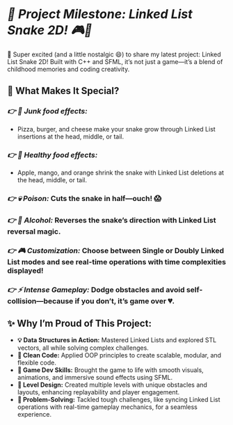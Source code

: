 # ***🚀 Project Milestone: Linked List Snake 2D! 🎮🐍***

🌟 Super excited (and a little nostalgic 😄) to share my latest project: Linked List Snake 2D! Built with C++ and SFML, it’s not just a game—it’s a blend of childhood memories and coding creativity.

## **🎯 What Makes It Special?**
### *👉 🍕 Junk food effects:*
- Pizza, burger, and cheese make your snake grow through Linked List insertions at the head, middle, or tail.
### *👉 🍎 Healthy food effects:*
- Apple, mango, and orange shrink the snake with Linked List deletions at the head, middle, or tail.
### *👉 💀 Poison:* Cuts the snake in half—ouch! 😱
### *👉 🍻 Alcohol:* Reverses the snake’s direction with Linked List reversal magic.
### *👉 🎮 Customization:* Choose between Single or Doubly Linked List modes and see real-time operations with time complexities displayed!
### *👉 ⚡ Intense Gameplay:* Dodge obstacles and avoid self-collision—because if you don’t, it’s game over 💔.

## **✨ Why I’m Proud of This Project:**
- **💡 Data Structures in Action:** Mastered Linked Lists and explored STL vectors, all while solving complex challenges.
- **🧩 Clean Code:** Applied OOP principles to create scalable, modular, and flexible code.
- **🎨 Game Dev Skills:** Brought the game to life with smooth visuals, animations, and immersive sound effects using SFML.
- **🚀 Level Design:** Created multiple levels with unique obstacles and layouts, enhancing replayability and player engagement.
- **🧠 Problem-Solving:** Tackled tough challenges, like syncing Linked List operations with real-time gameplay mechanics, for a seamless experience.
